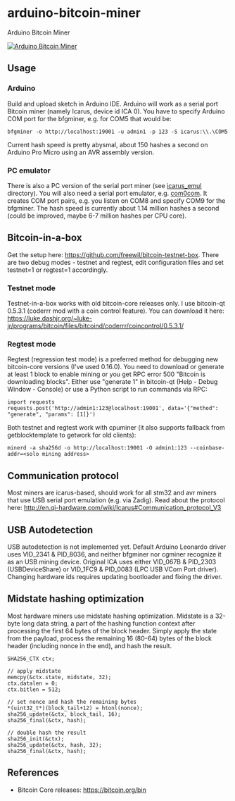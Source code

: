 # arduino-bitcoin-miner

Arduino Bitcoin Miner

[![Arduino Bitcoin Miner](http://img.youtube.com/vi/GMjrvpc9zDU/0.jpg)](https://www.youtube.com/watch?v=GMjrvpc9zDU)

## Usage

### Arduino

Build and upload sketch in Arduino IDE.
Arduino will work as a serial port Bitcoin miner (namely Icarus, device id ICA 0).
You have to specify Arduino COM port for the bfgminer, e.g. for COM5 that would be:

`bfgminer -o http://localhost:19001 -u admin1 -p 123 -S icarus:\\.\COM5`

Current hash speed is pretty abysmal, about 150 hashes a second on Arduino Pro Micro using an AVR assembly version.

### PC emulator

There is also a PC version of the serial port miner (see [icarus_emul](https://github.com/joric/arduino-bitcoin-miner/tree/master/icarus_emul) directory).
You will also need a serial port emulator, e.g. [com0com](https://code.google.com/archive/p/powersdr-iq/downloads).
It creates COM port pairs, e.g. you listen on COM8 and specify COM9 for the bfgminer.
The hash speed is currently about 1.14 million hashes a second (could be improved, maybe 6-7 million hashes per CPU core).

## Bitcoin-in-a-box

Get the setup here: https://github.com/freewil/bitcoin-testnet-box.
There are two debug modes - testnet and regtest, edit configuration files and set testnet=1 or regtest=1 accordingly.

### Testnet mode

Testnet-in-a-box works with old bitcoin-core releases only.
I use bitcoin-qt 0.5.3.1 (coderrr mod with a coin control feature).
You can download it here: https://luke.dashjr.org/~luke-jr/programs/bitcoin/files/bitcoind/coderrr/coincontrol/0.5.3.1/

### Regtest mode

Regtest (regression test mode) is a preferred method for debugging new bitcoin-core versions (I've used 0.16.0).
You need to download or generate at least 1 block to enable mining or you get RPC error 500 "Bitcoin is downloading blocks".
Either use "generate 1" in bitcoin-qt (Help - Debug Window - Console) or use a Python script to run commands via RPC:

```
import requests
requests.post('http://admin1:123@localhost:19001', data='{"method": "generate", "params": [1]}')
```

Both testnet and regtest work with cpuminer (it also supports fallback from getblocktemplate to getwork for old clients):

`minerd -a sha256d -o http://localhost:19001 -O admin1:123 --coinbase-addr=<solo mining address>`

## Communication protocol

Most miners are icarus-based, should work for all stm32 and avr miners that use USB serial port emulation (e.g. via Zadig).
Read about the protocol here: http://en.qi-hardware.com/wiki/Icarus#Communication_protocol_V3

## USB Autodetection

USB autodetection is not implemented yet. Default Arduino Leonardo driver uses VID_2341 & PID_8036,
and neither bfgminer nor cgminer recognize it as an USB mining device.
Original ICA uses either VID_067B & PID_2303 (USBDeviceShare) or VID_1FC9 & PID_0083 (LPC USB VCom Port driver).
Changing hardware ids requires updating bootloader and fixing the driver.

## Midstate hashing optimization

Most hardware miners use midstate hashing optimization. Midstate is a 32-byte long data string,
a part of the hashing function context after processing the first 64 bytes of the block header.
Simply apply the state from the payload, process the remaining 16 (80-64) bytes of the block header
(including nonce in the end), and hash the result.

```
SHA256_CTX ctx;

// apply midstate
memcpy(&ctx.state, midstate, 32);
ctx.datalen = 0;
ctx.bitlen = 512;

// set nonce and hash the remaining bytes
*(uint32_t*)(block_tail+12) = htonl(nonce);
sha256_update(&ctx, block_tail, 16);
sha256_final(&ctx, hash);

// double hash the result
sha256_init(&ctx);
sha256_update(&ctx, hash, 32);
sha256_final(&ctx, hash);
```

## References

* Bitcoin Core releases: https://bitcoin.org/bin



